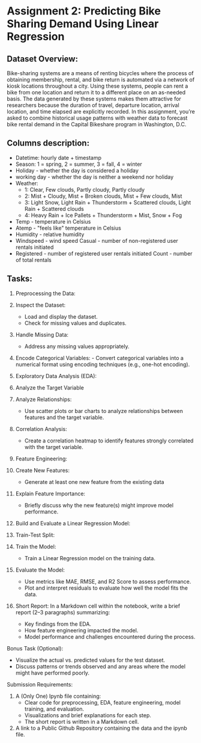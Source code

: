 # Assignment 2: Predicting Bike Sharing Demand Using Linear Regression
## Dataset Overview:
Bike-sharing systems are a means of renting bicycles where the process of obtaining membership, rental, and bike return is automated via a network of kiosk locations throughout a city. Using these systems, people can rent a bike from one location and return it to a different place on an as-needed basis.
The data generated by these systems makes them attractive for researchers because the duration of travel, departure location, arrival location, and time elapsed are explicitly recorded.
In this assignment, you’re asked to combine historical usage patterns with weather data to forecast bike rental demand in the Capital Bikeshare program in Washington, D.C.

## Columns description:
- Datetime: hourly date + timestamp
- Season: 1 = spring, 2 = summer, 3 = fall, 4 = winter
- Holiday - whether the day is considered a holiday
- working day - whether the day is neither a weekend nor holiday
- Weather:
  - 1: Clear, Few clouds, Partly cloudy, Partly cloudy
  - 2: Mist + Cloudy, Mist + Broken clouds, Mist + Few clouds, Mist
  - 3: Light Snow, Light Rain + Thunderstorm + Scattered clouds, Light Rain + Scattered clouds
  - 4: Heavy Rain + Ice Pallets + Thunderstorm + Mist, Snow + Fog
- Temp - temperature in Celsius
- Atemp - "feels like" temperature in Celsius
- Humidity - relative humidity
- Windspeed - wind speed Casual - number of non-registered user rentals initiated
- Registered - number of registered user rentals initiated Count - number of total rentals

## Tasks:
1. Preprocessing the Data:
  1. Inspect the Dataset:
     - Load and display the dataset.
     - Check for missing values and duplicates.
  2. Handle Missing Data:
     - Address any missing values appropriately.
  3.  Encode Categorical Variables:
     - Convert categorical variables into a numerical format using encoding techniques (e.g., one-hot encoding).

2. Exploratory Data Analysis (EDA):
  1. Analyze the Target Variable
  2. Analyze Relationships:
     - Use scatter plots or bar charts to analyze relationships between features and the target variable.
  4. Correlation Analysis:
     - Create a correlation heatmap to identify features strongly correlated with the target variable.

3. Feature Engineering:
  1. Create New Features:
     - Generate at least one new feature from the existing data
  2. Explain Feature Importance:
     - Briefly discuss why the new feature(s) might improve model performance.

4. Build and Evaluate a Linear Regression Model:
  1. Train-Test Split:
  2. Train the Model:
     - Train a Linear Regression model on the training data.
  3. Evaluate the Model:
     - Use metrics like MAE, RMSE, and R2 Score to assess performance.
     - Plot and interpret residuals to evaluate how well the model fits the data.
5. Short Report:
  In a Markdown cell within the notebook, write a brief report (2–3 paragraphs) summarizing:
    - Key findings from the EDA.
    - How feature engineering impacted the model.
    - Model performance and challenges encountered during the process.

Bonus Task (Optional):
  - Visualize the actual vs. predicted values for the test dataset.
  - Discuss patterns or trends observed and any areas where the model might have performed poorly.

Submission Requirements:
1. A (Only One) Ipynb file containing:
   - Clear code for preprocessing, EDA, feature engineering, model training, and evaluation.
   - Visualizations and brief explanations for each step.
   - The short report is written in a Markdown cell.
3. A link to a Public Github Repository containing the data and the ipynb file.

